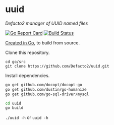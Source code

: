 # uuid
_Defacto2 manager of UUID named files_

[![Go Report Card](https://goreportcard.com/badge/github.com/Defacto2/uuid)](https://goreportcard.com/report/github.com/Defacto2/uuid) 
[![Build Status](https://travis-ci.org/Defacto2/uuid.svg?branch=master)](https://travis-ci.org/Defacto2/uuid)

[Created in Go](https://golang.org/doc/install), to build from source.

Clone this repository.

```
cd go/src
git clone https://github.com/Defacto2/uuid.git
```

Install dependencies.

```sh
go get github.com/docopt/docopt-go
go get github.com/dustin/go-humanize
go get github.com/go-sql-driver/mysql
```

```sh
cd uuid
go build
```

`./uuid -h` or `uuid -h`
